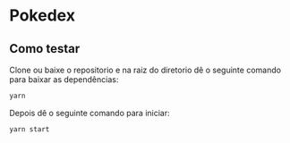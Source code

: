 # Pokedex

## Como testar

Clone ou baixe o repositorio e na raiz do diretorio dê o seguinte comando para baixar as dependências:

```cmd
yarn
```

Depois dê o seguinte comando para iniciar:

```cmd
yarn start
```
